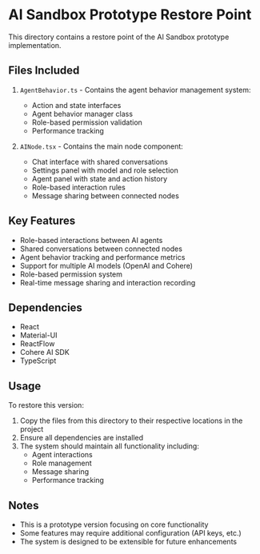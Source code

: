 # AI Sandbox Prototype Restore Point

This directory contains a restore point of the AI Sandbox prototype implementation.

## Files Included

1. `AgentBehavior.ts` - Contains the agent behavior management system:
   - Action and state interfaces
   - Agent behavior manager class
   - Role-based permission validation
   - Performance tracking

2. `AINode.tsx` - Contains the main node component:
   - Chat interface with shared conversations
   - Settings panel with model and role selection
   - Agent panel with state and action history
   - Role-based interaction rules
   - Message sharing between connected nodes

## Key Features

- Role-based interactions between AI agents
- Shared conversations between connected nodes
- Agent behavior tracking and performance metrics
- Support for multiple AI models (OpenAI and Cohere)
- Role-based permission system
- Real-time message sharing and interaction recording

## Dependencies

- React
- Material-UI
- ReactFlow
- Cohere AI SDK
- TypeScript

## Usage

To restore this version:

1. Copy the files from this directory to their respective locations in the project
2. Ensure all dependencies are installed
3. The system should maintain all functionality including:
   - Agent interactions
   - Role management
   - Message sharing
   - Performance tracking

## Notes

- This is a prototype version focusing on core functionality
- Some features may require additional configuration (API keys, etc.)
- The system is designed to be extensible for future enhancements 